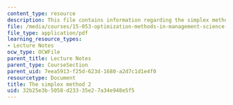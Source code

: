 ```yaml
---
content_type: resource
description: This file contains information regarding the simplex method 2.
file: /media/courses/15-053-optimization-methods-in-management-science-spring-2013/32b25e3b5058d23335e27a34e948e5f5_MIT15_053S13_lec5.pdf
file_type: application/pdf
learning_resource_types:
- Lecture Notes
ocw_type: OCWFile
parent_title: Lecture Notes
parent_type: CourseSection
parent_uid: 7eea5913-f25d-623d-1680-a2d7c1d1e4f0
resourcetype: Document
title: The simplex method 2
uid: 32b25e3b-5058-d233-35e2-7a34e948e5f5
---
```

